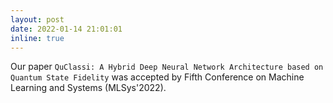 ```yaml
---
layout: post
date: 2022-01-14 21:01:01
inline: true
---
```


Our paper `QuClassi: A Hybrid Deep Neural Network Architecture based on Quantum State Fidelity` was accepted by Fifth Conference on Machine Learning and Systems (MLSys'2022).

